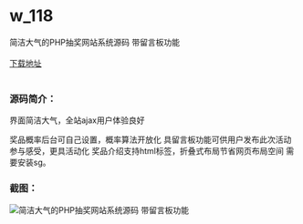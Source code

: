 # w_118
简洁大气的PHP抽奖网站系统源码 带留言板功能
<br/></br>
[下载地址](https://www.uuid2.com/118.html "下载地址")
<br/></br>
<h3>源码简介：</h3>
<p>界面简洁大气，全站ajax用户体验良好<p>
<p>奖品概率后台可自己设置，概率算法开放化
具留言板功能可供用户发布此次活动参与感受，更具活动化
奖品介绍支持html标签，折叠式布局节省网页布局空间
需要安装sg。<p>
<h3>截图：</h3>
<img src="https://www.uuid2.com/wp-content/uploads/img/202105/71f1537268.jpg" alt="简洁大气的PHP抽奖网站系统源码 带留言板功能">
